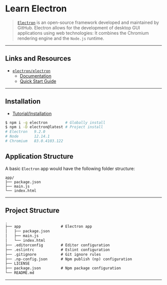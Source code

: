 # Learn Electron

> [`Electron`](https://electronjs.org) is an open-source framework developed and maintained by GitHub. Electron allows for the development of desktop GUI applications using web technologies: It combines the Chromium rendering engine and the `Node.js` runtime.

---

## Links and Resources

* [`electron/electron`](https://github.com/electron/electron)
  * [Documentation](https://electronjs.org/docs)
  * [Quick Start Guide](https://electronjs.org/docs/tutorial/quick-start)

---

## Installation

* [Tutorial/Installation](https://electronjs.org/docs/tutorial/installation)

```bash
$ npm i -g electron        # Globally install
$ npm i -D electron@latest # Project install
# Electron   9.2.0
# Node       12.14.1
# Chromium   83.0.4103.122
```

## Application Structure

A basic `Electron` app would have the following folder structure:

```text
app/
├── package.json
├── main.js
└── index.html
```

---

## Project Structure

```md
.
├── app                  # Electron app
│   ├── package.json
│   ├── main.js
│   └── index.html
├── .editorconfig        # Editor configuration
├── .eslintrc            # Eslint configuration
├── .gitignore           # Git ignore rules
├── .np-config.json      # Npm publish (np) configuration
├── LICENSE
├── package.json         # Npm package configuration
└── README.md
```

---
